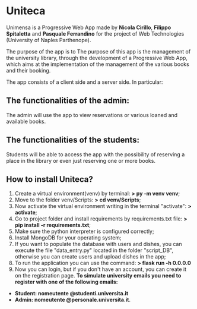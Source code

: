 # Uniteca

 Unimensa is a Progressive Web App made by **Nicola Cirillo**, **Filippo Spitaletta** and **Pasquale Ferrandino** for the project of Web Technologies (University of Naples Parthenope).
 
 
The purpose of the app is to The purpose of this app is the management of the university library, through the development of a Progressive Web App, which aims at the implementation of the management of the various books and their booking.

The app consists of a client side and a server side. In particular:

## The functionalities of the admin:
The admin will use the app to view reservations or various loaned and available books.


## The functionalities of the students:
Students will be able to access the app with the possibility of reserving a place in the library or even just reserving one or more books.

## How to install Uniteca?
1. Create a virtual environment(venv) by terminal: **> py -m venv venv**;
2. Move to the folder venv/Scripts: **> cd venv/Scripts**;
3. Now activate the virtual environment writing in the terminal "activate": **> activate**;
4. Go to project folder and install requirements by requirements.txt file: **> pip install -r requirements.txt**;
5. Make sure the python interpreter is configured correctly;
6. Install MongoDB for your operating system;
7. If you want to populate the database with users and dishes, you can execute the file "data_entry.py" located in the folder "script_DB", otherwise you can create users and upload dishes in the app;
8. To run the application you can use the command: **> flask run -h 0.0.0.0**
9. Now you can login, but if you don't have an account, you can create it on the registration page. **To simulate university emails you need to register with one of the following emails:**
* **Student: nomeutente @studenti.universita.it**
* **Admin: nomeutente @personale.universita.it**.
